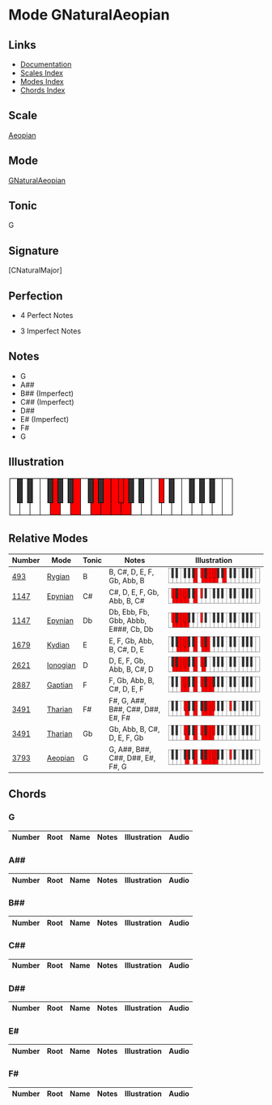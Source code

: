 # Mode GNaturalAeopian

## Links

- [Documentation](index.md)
- [Scales Index](Scales.md)
- [Modes Index](Modes.md)
- [Chords Index](Chords.md)

## Scale

[Aeopian](ScaleAeopian.md)

## Mode

[GNaturalAeopian](ModeGNaturalAeopian.md)

## Tonic

G

## Signature

[CNaturalMajor]

## Perfection

 - 4 Perfect Notes

 - 3 Imperfect Notes

## Notes

- G
- A##
- B## (Imperfect)
- C## (Imperfect)
- D##
- E# (Imperfect)
- F#
- G

## Illustration

![GNaturalAeopian](ModeGNaturalAeopian.png)

## Relative Modes

| Number | Mode | Tonic | Notes | Illustration |
|--------|------|-------|-------|--------------|
| [493](https://ianring.com/musictheory/scales/493) | [Rygian](ModeRygian.md) | B | B, C#, D, E, F, Gb, Abb, B | ![BNaturalRygian](ModeBNaturalRygian.png) |
| [1147](https://ianring.com/musictheory/scales/1147) | [Epynian](ModeEpynian.md) | C# | C#, D, E, F, Gb, Abb, B, C# | ![CSharpEpynian](ModeCSharpEpynian.png) |
| [1147](https://ianring.com/musictheory/scales/1147) | [Epynian](ModeEpynian.md) | Db | Db, Ebb, Fb, Gbb, Abbb, E###, Cb, Db | ![DFlatEpynian](ModeDFlatEpynian.png) |
| [1679](https://ianring.com/musictheory/scales/1679) | [Kydian](ModeKydian.md) | E | E, F, Gb, Abb, B, C#, D, E | ![ENaturalKydian](ModeENaturalKydian.png) |
| [2621](https://ianring.com/musictheory/scales/2621) | [Ionogian](ModeIonogian.md) | D | D, E, F, Gb, Abb, B, C#, D | ![DNaturalIonogian](ModeDNaturalIonogian.png) |
| [2887](https://ianring.com/musictheory/scales/2887) | [Gaptian](ModeGaptian.md) | F | F, Gb, Abb, B, C#, D, E, F | ![FNaturalGaptian](ModeFNaturalGaptian.png) |
| [3491](https://ianring.com/musictheory/scales/3491) | [Tharian](ModeTharian.md) | F# | F#, G, A##, B##, C##, D##, E#, F# | ![FSharpTharian](ModeFSharpTharian.png) |
| [3491](https://ianring.com/musictheory/scales/3491) | [Tharian](ModeTharian.md) | Gb | Gb, Abb, B, C#, D, E, F, Gb | ![GFlatTharian](ModeGFlatTharian.png) |
| [3793](https://ianring.com/musictheory/scales/3793) | [Aeopian](ModeAeopian.md) | G | G, A##, B##, C##, D##, E#, F#, G | ![GNaturalAeopian](ModeGNaturalAeopian.png) |

## Chords

### G

| Number | Root | Name | Notes | Illustration | Audio |
|--------|------|------|-------|--------------|-------|

### A##

| Number | Root | Name | Notes | Illustration | Audio |
|--------|------|------|-------|--------------|-------|

### B##

| Number | Root | Name | Notes | Illustration | Audio |
|--------|------|------|-------|--------------|-------|

### C##

| Number | Root | Name | Notes | Illustration | Audio |
|--------|------|------|-------|--------------|-------|

### D##

| Number | Root | Name | Notes | Illustration | Audio |
|--------|------|------|-------|--------------|-------|

### E#

| Number | Root | Name | Notes | Illustration | Audio |
|--------|------|------|-------|--------------|-------|

### F#

| Number | Root | Name | Notes | Illustration | Audio |
|--------|------|------|-------|--------------|-------|

